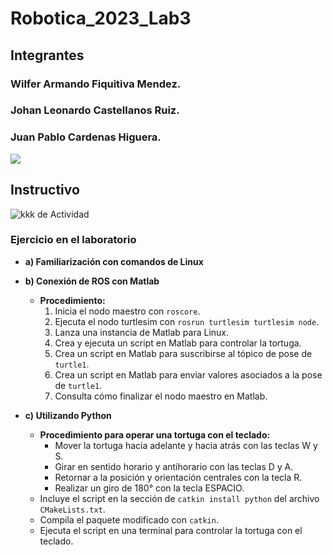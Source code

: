 # Robotica_2023_Lab3
## Integrantes

### Wilfer Armando Fiquitiva Mendez.
### Johan Leonardo Castellanos Ruiz.
### Juan Pablo Cardenas Higuera.
![](kkk)
## Instructivo
![kkk](https://github.com/jcardenash99/Robotica_2023_Lab3/assets/143892609/de80045a-054e-4de1-9ad8-726c7e609961)
 de Actividad

### Ejercicio en el laboratorio

- **a) Familiarización con comandos de Linux**

- **b) Conexión de ROS con Matlab**
  - **Procedimiento:**
    1. Inicia el nodo maestro con `roscore`.
    2. Ejecuta el nodo turtlesim con `rosrun turtlesim turtlesim node`.
    3. Lanza una instancia de Matlab para Linux.
    4. Crea y ejecuta un script en Matlab para controlar la tortuga.
    5. Crea un script en Matlab para suscribirse al tópico de pose de `turtle1`.
    6. Crea un script en Matlab para enviar valores asociados a la pose de `turtle1`.
    7. Consulta cómo finalizar el nodo maestro en Matlab.

- **c) Utilizando Python**
  - **Procedimiento para operar una tortuga con el teclado:**
    - Mover la tortuga hacia adelante y hacia atrás con las teclas W y S.
    - Girar en sentido horario y antihorario con las teclas D y A.
    - Retornar a la posición y orientación centrales con la tecla R.
    - Realizar un giro de 180° con la tecla ESPACIO.
  - Incluye el script en la sección de `catkin install python` del archivo `CMakeLists.txt`.
  - Compila el paquete modificado con `catkin`.
  - Ejecuta el script en una terminal para controlar la tortuga con el teclado.
